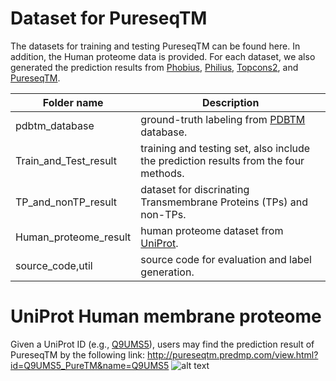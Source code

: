 # Dataset for PureseqTM
The datasets for training and testing PureseqTM can be found here. In addition, the Human proteome data is provided. For each dataset, we also generated the prediction results from [Phobius](http://phobius.sbc.su.se/), [Philius](http://www.yeastrc.org/philius/pages/philius/runPhilius.jsp), [Topcons2](http://topcons.cbr.su.se/), and [PureseqTM](http://pureseqtm.predmp.com/).


| Folder name   | Description   |
| ------------- | ------------- |
| pdbtm_database        | ground-truth labeling from [PDBTM](http://pdbtm.enzim.hu/) database. |
| Train_and_Test_result | training and testing set, also include the prediction results from the four methods. |
| TP_and_nonTP_result   | dataset for discrinating Transmembrane Proteins (TPs) and non-TPs. |
| Human_proteome_result | human proteome dataset from [UniProt](https://www.uniprot.org/). |
| source_code,util      | source code for evaluation and label generation.  |


# UniProt Human membrane proteome
Given a UniProt ID (e.g., [Q9UMS5](https://www.uniprot.org/uniprot/Q9UMS5)), users may find the prediction result of PureseqTM by the following link:
http://pureseqtm.predmp.com/view.html?id=Q9UMS5_PureTM&name=Q9UMS5
![alt text](http://18.209.146.171:8081/site_media/data/Q9UMS5_PureTM/Q9UMS5_PureTM.png "Q9UMS5 result")

